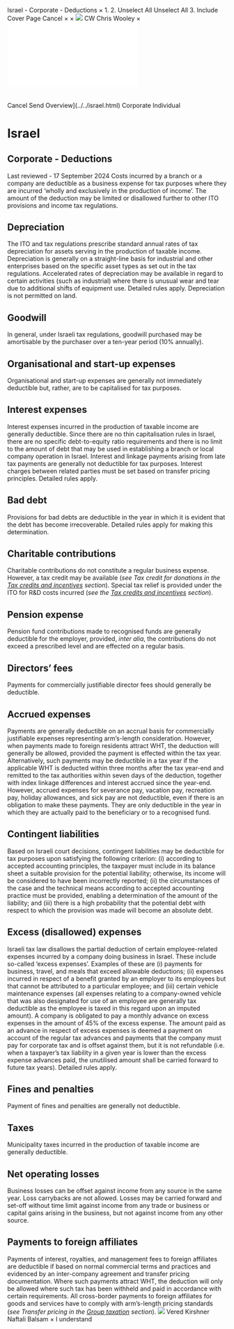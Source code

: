 Israel - Corporate - Deductions
×
1.
2.
Unselect All
Unselect All
3.
Include Cover Page
Cancel
×
×
![](../../-/media/world-wide-tax-summaries/attachments/global---chris-wooley.ashx%3Frev=ac5e5f3223b34096b1afc2a6009c7320&revision=ac5e5f32-23b3-4096-b1af-c2a6009c7320&hash=859B7ADC84DC2CBEC9760E9E6EE7DE6D0A8BFCDF)
CW
Chris Wooley
×
![](deductions.html)
######
Cancel
Send
Overview](../../israel.html)
Corporate
Individual
# Israel
## Corporate - Deductions
Last reviewed - 17 September 2024
Costs incurred by a branch or a company are deductible as a business expense for tax purposes where they are incurred ‘wholly and exclusively in the production of income’. The amount of the deduction may be limited or disallowed further to other ITO provisions and income tax regulations.
## Depreciation
The ITO and tax regulations prescribe standard annual rates of tax depreciation for assets serving in the production of taxable income. Depreciation is generally on a straight-line basis for industrial and other enterprises based on the specific asset types as set out in the tax regulations.
Accelerated rates of depreciation may be available in regard to certain activities (such as industrial) where there is unusual wear and tear due to additional shifts of equipment use. Detailed rules apply.
Depreciation is not permitted on land.
## Goodwill
In general, under Israeli tax regulations, goodwill purchased may be amortisable by the purchaser over a ten-year period (10% annually).
## Organisational and start-up expenses
Organisational and start-up expenses are generally not immediately deductible but, rather, are to be capitalised for tax purposes.
## Interest expenses
Interest expenses incurred in the production of taxable income are generally deductible. Since there are no thin capitalisation rules in Israel, there are no specific debt-to-equity ratio requirements and there is no limit to the amount of debt that may be used in establishing a branch or local company operation in Israel. Interest and linkage payments arising from late tax payments are generally not deductible for tax purposes. Interest charges between related parties must be set based on transfer pricing principles. Detailed rules apply.
## Bad debt
Provisions for bad debts are deductible in the year in which it is evident that the debt has become irrecoverable. Detailed rules apply for making this determination.
## Charitable contributions
Charitable contributions do not constitute a regular business expense. However, a tax credit may be available (*see Tax credit for donations in the [Tax credits and incentives](tax-credits-and-incentives.html) section*).
Special tax relief is provided under the ITO for R&D costs incurred (*see the [Tax credits and incentives](tax-credits-and-incentives.html) section*).
## Pension expense
Pension fund contributions made to recognised funds are generally deductible for the employer, provided, *inter alia*, the contributions do not exceed a prescribed level and are effected on a regular basis.
## Directors’ fees
Payments for commercially justifiable director fees should generally be deductible.
## Accrued expenses
Payments are generally deductible on an accrual basis for commercially justifiable expenses representing arm’s-length consideration. However, when payments made to foreign residents attract WHT, the deduction will generally be allowed, provided the payment is effected within the tax year. Alternatively, such payments may be deductible in a tax year if the applicable WHT is deducted within three months after the tax year-end and remitted to the tax authorities within seven days of the deduction, together with index linkage differences and interest accrued since the year-end.
However, accrued expenses for severance pay, vacation pay, recreation pay, holiday allowances, and sick pay are not deductible, even if there is an obligation to make these payments. They are only deductible in the year in which they are actually paid to the beneficiary or to a recognised fund.
## Contingent liabilities
Based on Israeli court decisions, contingent liabilities may be deductible for tax purposes upon satisfying the following criterion: (i) according to accepted accounting principles, the taxpayer must include in its balance sheet a suitable provision for the potential liability; otherwise, its income will be considered to have been incorrectly reported; (ii) the circumstances of the case and the technical means according to accepted accounting practice must be provided, enabling a determination of the amount of the liability; and (iii) there is a high probability that the potential debt with respect to which the provision was made will become an absolute debt.
## Excess (disallowed) expenses
Israeli tax law disallows the partial deduction of certain employee-related expenses incurred by a company doing business in Israel. These include so-called ‘excess expenses’. Examples of these are (i) payments for business, travel, and meals that exceed allowable deductions; (ii) expenses incurred in respect of a benefit granted by an employer to its employees but that cannot be attributed to a particular employee; and (iii) certain vehicle maintenance expenses (all expenses relating to a company-owned vehicle that was also designated for use of an employee are generally tax deductible as the employee is taxed in this regard upon an imputed amount).
A company is obligated to pay a monthly advance on excess expenses in the amount of 45% of the excess expense. The amount paid as an advance in respect of excess expenses is deemed a payment on account of the regular tax advances and payments that the company must pay for corporate tax and is offset against them, but it is not refundable (i.e. when a taxpayer’s tax liability in a given year is lower than the excess expense advances paid, the unutilised amount shall be carried forward to future tax years). Detailed rules apply.
## Fines and penalties
Payment of fines and penalties are generally not deductible.
## Taxes
Municipality taxes incurred in the production of taxable income are generally deductible.
## Net operating losses
Business losses can be offset against income from any source in the same year. Loss carrybacks are not allowed. Losses may be carried forward and set-off without time limit against income from any trade or business or capital gains arising in the business, but not against income from any other source.
## Payments to foreign affiliates
Payments of interest, royalties, and management fees to foreign affiliates are deductible if based on normal commercial terms and practices and evidenced by an inter-company agreement and transfer pricing documentation. Where such payments attract WHT, the deduction will only be allowed where such tax has been withheld and paid in accordance with certain requirements. All cross-border payments to foreign affiliates for goods and services have to comply with arm’s-length pricing standards (*see Transfer pricing in the [Group taxation](group-taxation.html) section*).
![](../../-/media/world-wide-tax-summaries/attachments/israel---vered_kirshner.ashx%3Frev=2fde9ae84e5a47b8a190e22d9bce9b43&revision=2fde9ae8-4e5a-47b8-a190-e22d9bce9b43&hash=3131FA2D5181FE54770AE6EE88F0AA9E8EFC7F3D)
Vered Kirshner
Naftali Balsam
×
I understand